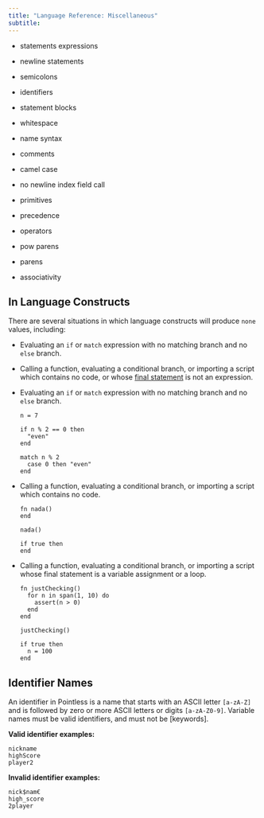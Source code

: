 ```yaml
---
title: "Language Reference: Miscellaneous"
subtitle:
---
```


- statements expressions
- newline statements
- semicolons
- identifiers
- statement blocks
- whitespace
- name syntax
- comments
- camel case
- no newline index field call
- primitives

- precedence
- operators
- pow parens
- parens
- associativity

## In Language Constructs

There are several situations in which language constructs will produce `none`
values, including:

- Evaluating an `if` or `match` expression with no matching branch and no `else`
  branch.
- Calling a function, evaluating a conditional branch, or importing a script
  which contains no code, or whose [final statement](misc#final-statement-value)
  is not an expression.

- Evaluating an `if` or `match` expression with no matching branch and no `else`
  branch.

  ```ptls
  n = 7

  if n % 2 == 0 then
    "even"
  end

  match n % 2
    case 0 then "even"
  end
  ```

- Calling a function, evaluating a conditional branch, or importing a script
  which contains no code.

  ```ptls
  fn nada()
  end

  nada()

  if true then
  end
  ```

- Calling a function, evaluating a conditional branch, or importing a script
  whose final statement is a variable assignment or a loop.

  ```ptls
  fn justChecking()
    for n in span(1, 10) do
      assert(n > 0)
    end
  end

  justChecking()

  if true then
    n = 100
  end
  ```

## Identifier Names

An identifier in Pointless is a name that starts with an ASCII letter `[a-zA-Z]`
and is followed by zero or more ASCII letters or digits `[a-zA-Z0-9]`. Variable
names must be valid identifiers, and must not be [keywords].

**Valid identifier examples:**

```
nickname
highScore
player2
```

**Invalid identifier examples:**

```
nick$nam€
high_score
2player
```
